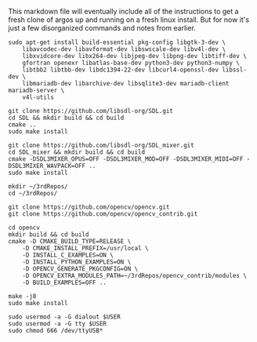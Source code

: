 
This markdown file will eventually include all of the instructions to get a fresh clone of argos up and running on a fresh linux install.
But for now it's just a few disorganized commands and notes from earlier.

```
sudo apt-get install build-essential pkg-config libgtk-3-dev \
    libavcodec-dev libavformat-dev libswscale-dev libv4l-dev \
    libxvidcore-dev libx264-dev libjpeg-dev libpng-dev libtiff-dev \
    gfortran openexr libatlas-base-dev python3-dev python3-numpy \
    libtbb2 libtbb-dev libdc1394-22-dev libcurl4-openssl-dev libssl-dev \
    libmariadb-dev libarchive-dev libsqlite3-dev mariadb-client mariadb-server \
    v4l-utils

```


```
git clone https://github.com/libsdl-org/SDL.git
cd SDL && mkdir build && cd build
cmake ..
sudo make install
```

```
git clone https://github.com/libsdl-org/SDL_mixer.git
cd SDL_mixer && mkdir build && cd build
cmake -DSDL3MIXER_OPUS=OFF -DSDL3MIXER_MOD=OFF -DSDL3MIXER_MIDI=OFF -DSDL3MIXER_WAVPACK=OFF ..
sudo make install
```

```
mkdir ~/3rdRepos/
cd ~/3rdRepos/

git clone https://github.com/opencv/opencv.git
git clone https://github.com/opencv/opencv_contrib.git

cd opencv
mkdir build && cd build
cmake -D CMAKE_BUILD_TYPE=RELEASE \
    -D CMAKE_INSTALL_PREFIX=/usr/local \
    -D INSTALL_C_EXAMPLES=ON \
    -D INSTALL_PYTHON_EXAMPLES=ON \
    -D OPENCV_GENERATE_PKGCONFIG=ON \
    -D OPENCV_EXTRA_MODULES_PATH=~/3rdRepos/opencv_contrib/modules \
    -D BUILD_EXAMPLES=OFF ..

make -j8
sudo make install
```

```
sudo usermod -a -G dialout $USER
sudo usermod -a -G tty $USER
sudo chmod 666 /dev/ttyUSB*
```

